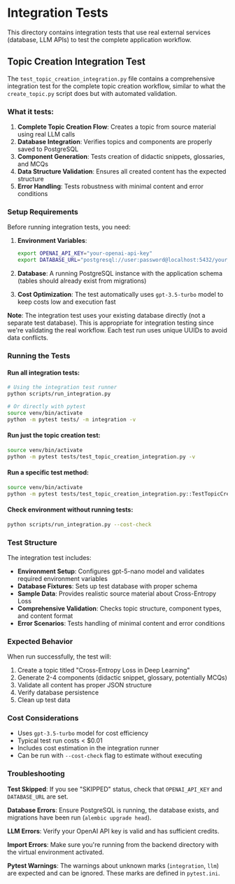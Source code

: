 # Integration Tests

This directory contains integration tests that use real external services (database, LLM APIs) to test the complete application workflow.

## Topic Creation Integration Test

The `test_topic_creation_integration.py` file contains a comprehensive integration test for the complete topic creation workflow, similar to what the `create_topic.py` script does but with automated validation.

### What it tests:

1. **Complete Topic Creation Flow**: Creates a topic from source material using real LLM calls
2. **Database Integration**: Verifies topics and components are properly saved to PostgreSQL
3. **Component Generation**: Tests creation of didactic snippets, glossaries, and MCQs
4. **Data Structure Validation**: Ensures all created content has the expected structure
5. **Error Handling**: Tests robustness with minimal content and error conditions

### Setup Requirements

Before running integration tests, you need:

1. **Environment Variables**:
   ```bash
   export OPENAI_API_KEY="your-openai-api-key"
   export DATABASE_URL="postgresql://user:password@localhost:5432/your_db"
   ```

2. **Database**: A running PostgreSQL instance with the application schema (tables should already exist from migrations)

3. **Cost Optimization**: The test automatically uses `gpt-3.5-turbo` model to keep costs low and execution fast

**Note**: The integration test uses your existing database directly (not a separate test database). This is appropriate for integration testing since we're validating the real workflow. Each test run uses unique UUIDs to avoid data conflicts.

### Running the Tests

#### Run all integration tests:
```bash
# Using the integration test runner
python scripts/run_integration.py

# Or directly with pytest
source venv/bin/activate
python -m pytest tests/ -m integration -v
```

#### Run just the topic creation test:
```bash
source venv/bin/activate
python -m pytest tests/test_topic_creation_integration.py -v
```

#### Run a specific test method:
```bash
source venv/bin/activate
python -m pytest tests/test_topic_creation_integration.py::TestTopicCreationIntegration::test_complete_topic_creation_workflow -v
```

#### Check environment without running tests:
```bash
python scripts/run_integration.py --cost-check
```

### Test Structure

The integration test includes:

- **Environment Setup**: Configures gpt-5-nano model and validates required environment variables
- **Database Fixtures**: Sets up test database with proper schema
- **Sample Data**: Provides realistic source material about Cross-Entropy Loss
- **Comprehensive Validation**: Checks topic structure, component types, and content format
- **Error Scenarios**: Tests handling of minimal content and error conditions

### Expected Behavior

When run successfully, the test will:

1. Create a topic titled "Cross-Entropy Loss in Deep Learning"
2. Generate 2-4 components (didactic snippet, glossary, potentially MCQs)
3. Validate all content has proper JSON structure
4. Verify database persistence
5. Clean up test data

### Cost Considerations

- Uses `gpt-3.5-turbo` model for cost efficiency
- Typical test run costs < $0.01
- Includes cost estimation in the integration runner
- Can be run with `--cost-check` flag to estimate without executing

### Troubleshooting

**Test Skipped**: If you see "SKIPPED" status, check that `OPENAI_API_KEY` and `DATABASE_URL` are set.

**Database Errors**: Ensure PostgreSQL is running, the database exists, and migrations have been run (`alembic upgrade head`).

**LLM Errors**: Verify your OpenAI API key is valid and has sufficient credits.

**Import Errors**: Make sure you're running from the backend directory with the virtual environment activated.

**Pytest Warnings**: The warnings about unknown marks (`integration`, `llm`) are expected and can be ignored. These marks are defined in `pytest.ini`.

